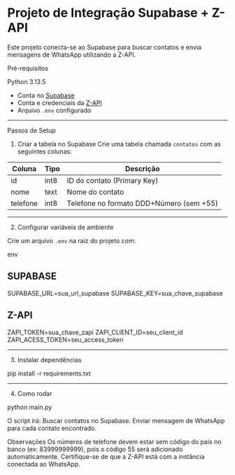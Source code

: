 # Projeto de Integração Supabase + Z-API

Este projeto conecta-se ao Supabase para buscar contatos e envia mensagens de WhatsApp utilizando a Z-API.

Pré-requisitos

Python 3.13.5
- Conta no [Supabase](https://supabase.com/)
- Conta e credenciais da [Z-API](https://z-api.io/)
- Arquivo `.env` configurado

---

Passos de Setup

1. Criar a tabela no Supabase
Crie uma tabela chamada `contatos` com as seguintes colunas:

| Coluna         | Tipo    | Descrição                            |
|----------------|---------|--------------------------------------|
| id             | int8    | ID do contato (Primary Key)          |
| nome           | text    | Nome do contato                      |
| telefone       | int8    | Telefone no formato DDD+Número (sem +55) |

---

2. Configurar variáveis de ambiente

Crie um arquivo `.env` na raiz do projeto com:

env
## SUPABASE ##
SUPABASE_URL=sua_url_supabase
SUPABASE_KEY=sua_chave_supabase

## Z-API ##
ZAPI_TOKEN=sua_chave_zapi
ZAPI_CLIENT_ID=seu_client_id
ZAPI_ACESS_TOKEN=seu_access_token

---

3. Instalar dependências

pip install -r requirements.txt

---

4. Como rodar

python main.py

O script irá:
Buscar contatos no Supabase.
Enviar mensagem de WhatsApp para cada contato encontrado.

Observações
Os números de telefone devem estar sem código do país no banco (ex: 83999999999), pois o código 55 será adicionado automaticamente.
Certifique-se de que a Z-API está com a instância conectada ao WhatsApp.




